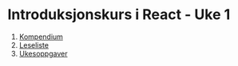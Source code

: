 # Introduksjonskurs i React - Uke 1

1. [Kompendium](docs.md)
2. [Leseliste](leseliste.md)
3. [Ukesoppgaver](generated.md)